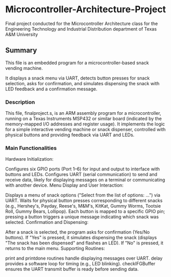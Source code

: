 # Microcontroller-Architecture-Project
Final project conducted for the Microcontroller Architecture class for the Engineering Technology and Industrial Distribution department of Texas A&amp;M University

## Summary
This file is an embedded program for a microcontroller-based snack vending machine.

It displays a snack menu via UART, detects button presses for snack selection, asks for confirmation, and simulates dispensing the snack with LED feedback and a confirmation message.

### Description
This file, finalproject.s, is an ARM assembly program for a microcontroller, running on a Texas Instruments MSP432 or similar board (indicated by the memory-mapped I/O addresses and register usage). It implements the logic for a simple interactive vending machine or snack dispenser, controlled with physical buttons and providing feedback via UART and LEDs.

### Main Functionalities
Hardware Initialization:

Configures six GPIO ports (Port 1–6) for input and output to interface with buttons and LEDs.
Configures UART (serial communication) to send and receive data, likely for displaying messages on a terminal or communicating with another device.
Menu Display and User Interaction:

Displays a menu of snack options ("Select from the list of options: ...") via UART.
Waits for physical button presses corresponding to different snacks (e.g., Hershey's, Payday, Reese's, M&M's, KitKat, Gummy Worms, Tootsie Roll, Gummy Bears, Lollipop).
Each button is mapped to a specific GPIO pin; pressing a button triggers a unique message indicating which snack was selected.
Confirmation and Dispensing:

After a snack is selected, the program asks for confirmation (Yes/No buttons).
If "Yes" is pressed, it simulates dispensing the snack (displays "The snack has been dispensed" and flashes an LED).
If "No" is pressed, it returns to the main menu.
Supporting Routines:

print and printdone routines handle displaying messages over UART.
delay provides a software loop for timing (e.g., LED blinking).
checkIFGBuffer ensures the UART transmit buffer is ready before sending data.

